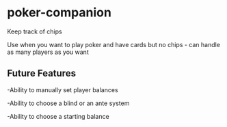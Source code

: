# poker-companion
Keep track of chips

Use when you want to play poker and have cards but no chips - can handle as many players as you want


## Future Features
-Ability to manually set player balances

-Ability to choose a blind or an ante system

-Ability to choose a starting balance
